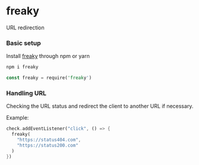 # freaky

URL redirection 

### Basic setup

Install [freaky] through npm or yarn

```rust
npm i freaky
```
```rust
const freaky = require('freaky')
```
[freaky]: https://www.npmjs.com/package/freaky
### Handling URL

Checking the URL status and redirect the client to another URL if necessary.

Example:
```rust
check.addEventListener("click", () => {
  freaky(
    "https://status404.com",
    "https://status200.com"
  )
})
```
